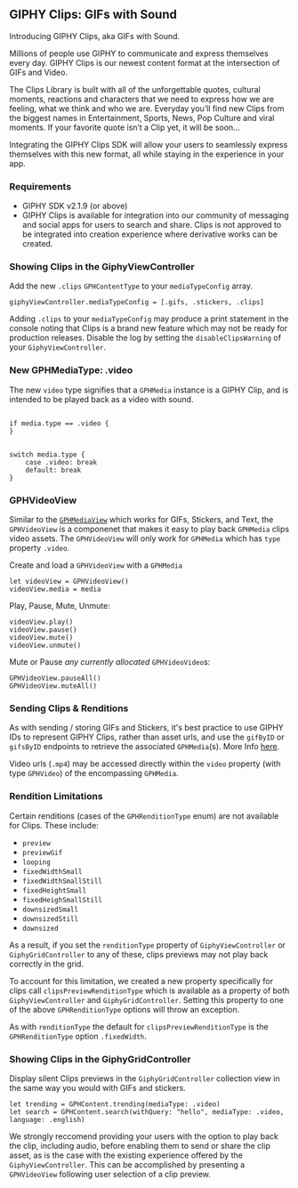 ## GIPHY Clips: GIFs with Sound

Introducing GIPHY Clips, aka GIFs with Sound. 

Millions of people use GIPHY to communicate and express themselves every day.  GIPHY Clips is our newest content format at the intersection of GIFs and Video. 

The Clips Library is built with all of the unforgettable quotes, cultural moments, reactions and characters that we need to express how we are feeling, what we think and who we are. Everyday you’ll find new Clips from the biggest names in Entertainment, Sports, News, Pop Culture and viral moments. If your favorite quote isn’t a Clip yet, it will be soon...

Integrating the GIPHY Clips SDK will allow your users to seamlessly express themselves with this new format, all while staying in the experience in your app. 

 
### Requirements

- GIPHY SDK v2.1.9 (or above)  
- GIPHY Clips is available for integration into our community of messaging and social apps for users to search and share.  Clips is not approved to be integrated into creation experience where derivative works can be created. 


### Showing Clips in the GiphyViewController

Add the new  `.clips`  `GPHContentType` to your `mediaTypeConfig` array. 
```
giphyViewController.mediaTypeConfig = [.gifs, .stickers, .clips]
```

Adding `.clips` to your `mediaTypeConfig` may produce a print statement in the console noting that Clips is a brand new feature which may not be ready for production releases. Disable the log by setting the `disableClipsWarning` of your `GiphyViewController`. 
 
### New GPHMediaType: .video

The new  `video` type signifies that a `GPHMedia` instance is a GIPHY Clip, and is intended to be played back as a video with sound. 
 
```

if media.type == .video { 
}


switch media.type {
    case .video: break 
    default: break  
} 
```
 
 ### GPHVideoView  

Similar to the [`GPHMediaView`](https://github.com/Giphy/giphy-ios-sdk/blob/main/Docs.md#gphmediaview) which works for GIFs, Stickers, and Text, the `GPHVideoView` is a componenet that makes it easy to play back `GPHMedia` clips video assets. The `GPHVideoView` will only work for `GPHMedia` which has `type` property `.video`. 

Create and load a `GPHVideoView` with a `GPHMedia`
```
let videoView = GPHVideoView() 
videoView.media = media 
```
Play, Pause, Mute, Unmute: 

```
videoView.play()  
videoView.pause()  
videoView.mute() 
videoView.unmute() 

```
Mute or Pause _any currently allocated_ `GPHVideoVideo`s: 
```
GPHVideoView.pauseAll() 
GPHVideoView.muteAll() 
```   

### Sending Clips & Renditions 

As with sending / storing GIFs and Stickers, it's best practice to use GIPHY IDs to represent GIPHY Clips, rather than asset urls, and use the `gifByID` or `gifsByID` endpoints to retrieve the associated `GPHMedia`(s). More Info [here](https://github.com/Giphy/giphy-ios-sdk/blob/main/Docs.md#media-ids).

Video urls (`.mp4`) may be accessed directly within the `video` property (with type `GPHVideo`) of the encompassing `GPHMedia`.


### Rendition Limitations 

Certain renditions (cases of the `GPHRenditionType` enum) are not available for Clips. These include: 

- `preview` 
- `previewGif` 
- `looping` 
- `fixedWidthSmall` 
- `fixedWidthSmallStill`
- `fixedHeightSmall` 
- `fixedHeighSmallStill` 
- `downsizedSmall`
- `downsizedStill`
- `downsized` 

As a result, if you set the `renditionType` property of `GiphyViewController` or `GiphyGridController` to any of these, clips previews may not play back correctly in the grid. 

To account for this limitation, we created a new property specifically for clips call `clipsPreviewRenditionType` which is available as a property of both `GiphyViewController` and `GiphyGridController`. Setting this property to one of the above `GPHRenditionType` options will throw an exception. 

As with `renditionType` the default for `clipsPreviewRenditionType` is the `GPHRenditionType` option  `.fixedWidth`. 

### Showing Clips in the GiphyGridController 

Display silent Clips previews in the `GiphyGridController` collection view in the same way you would with GIFs and stickers. 

```
let trending = GPHContent.trending(mediaType: .video)  
let search = GPHContent.search(withQuery: "hello", mediaType: .video, language: .english)
``` 

We strongly reccomend providing your users with the option to play back the clip, including audio, before enabling them to send or share the clip asset, as is the case with the existing experience offered by the `GiphyViewController`. This can be accomplished by presenting a `GPHVideoView` following user selection of a clip preview. 


   
